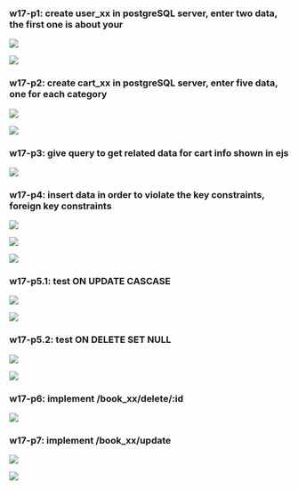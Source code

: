 ### w17-p1: create user_xx in postgreSQL server, enter two data, the first one is about your

![](w17-p1-1.png)

![](w17-p1-2.png)

### w17-p2: create cart_xx in postgreSQL server, enter five data, one for each category

![](w17-p2-1.png)

![](w17-p2-2.png)

### w17-p3: give query to get related data for cart info shown in ejs

![](w17-p3.png)

### w17-p4: insert data in order to violate the key constraints, foreign key constraints

![](w17-p4-1.png)

![](w17-p4-2.png)

![](w17-p4-3.png)

### w17-p5.1: test ON UPDATE CASCASE

![](w17-p5-1.png)

![](w17-p5-2.png)

### w17-p5.2: test ON DELETE SET NULL

![](w17-p5-3.png)

![](w17-p5-4.png)

### w17-p6: implement /book_xx/delete/:id

![](w17-p6.png)

### w17-p7: implement /book_xx/update

![](w17-p7-1.png)

![](w17-p7-2.png)
